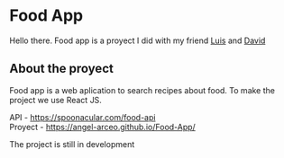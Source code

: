 # Food App

Hello there. Food app is a proyect I did with my friend [Luis](https://github.com/luis72353) and [David](https://github.com/davorpa)

## About the proyect

Food app is a web aplication to search recipes about food.
To make the project we use React JS.

API - https://spoonacular.com/food-api <br />
Proyect - https://angel-arceo.github.io/Food-App/


The project is still in development